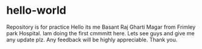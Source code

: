 # hello-world
Repository is for practice
Hello its me Basant Raj Gharti Magar from Frimley park Hospital.
Iam doing the first cmmmitt here. Lets see guys and give me any update plz.
Any feedback will be highly appreciable.
Thank you.
